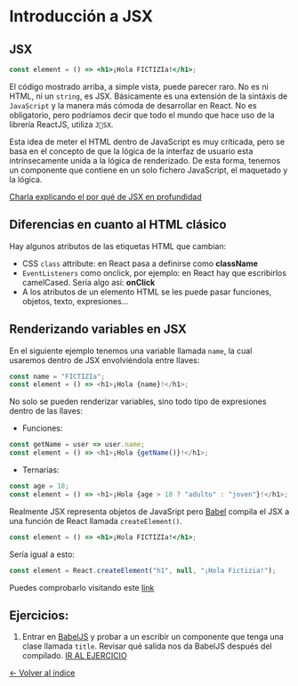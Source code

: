 # Introducción a JSX

## JSX

```jsx
const element = () => <h1>¡Hola FICTIZIa!</h1>;
```

El código mostrado arriba, a simple vista, puede parecer raro. No es ni HTML, ni un `string`, es JSX. Básicamente es una extensión de la sintáxis de `JavaScript` y la manera más cómoda de desarrollar en React. No es obligatorio, pero podríamos decir que todo el mundo que hace uso de la librería ReactJS, utiliza `JSX`.

Esta idea de meter el HTML dentro de JavaScript es muy criticada, pero se basa en el concepto de que la lógica de la interfaz de usuario esta intrínsecamente unida a la lógica de renderizado. De esta forma, tenemos un componente que contiene en un solo fichero JavaScript, el maquetado y la lógica.

[Charla explicando el por qué de JSX en profundidad](https://www.youtube.com/watch?v=x7cQ3mrcKaY)

## Diferencias en cuanto al HTML clásico

Hay algunos atributos de las etiquetas HTML que cambian:

- CSS `class` attribute: en React pasa a definirse como **className**
- `EventListeners` como onclick, por ejemplo: en React hay que escribirlos camelCased. Sería algo así: **onClick**
- A los atributos de un elemento HTML se les puede pasar funciones, objetos, texto, expresiones...

## Renderizando variables en JSX

En el siguiente ejemplo tenemos una variable llamada `name`, la cual usaremos dentro de JSX envolviéndola entre llaves:

```js
const name = "FICTIZIa";
const element = () => <h1>¡Hola {name}!</h1>;
```

No solo se pueden renderizar variables, sino todo tipo de expresiones dentro de las llaves:

- Funciones:

```js
const getName = user => user.name;
const element = () => <h1>¡Hola {getName()}!</h1>;
```

- Ternarias:

```js
const age = 18;
const element = () => <h1>¡Hola {age > 18 ? "adulto" : "joven"}!</h1>;
```

Realmente JSX representa objetos de JavaSript pero [Babel](https://babeljs.io/) compila el JSX a una función de React llamada `createElement()`.

```jsx
const element = () => <h1>¡Hola FICTIZIa!</h1>;
```

Sería igual a esto:

```jsx
const element = React.createElement("h1", null, "¡Hola Fictizia!");
```

Puedes comprobarlo visitando este [link](https://babeljs.io/repl#?babili=false&browsers=&build=&builtIns=false&spec=false&loose=false&code_lz=MYewdgzgLgBApgGzgWzmWBeGAeAFgRgD4BCgCRAQEMYAxAS2CjoC87KBCbAegMICggA&debug=false&forceAllTransforms=false&shippedProposals=false&circleciRepo=&evaluate=false&fileSize=false&timeTravel=false&sourceType=module&lineWrap=true&presets=es2015%2Creact%2Cstage-2&prettier=false&targets=&version=7.6.0&externalPlugins=)

## Ejercicios:

1. Entrar en [BabelJS](https://babeljs.io/repl) y probar a un escribir un componente que tenga una clase llamada `title`. Revisar qué salida nos da BabelJS después del compilado.
   [IR AL EJERCICIO](./../Ejercicios/Enunciados/1.JSX.md)

[<- Volver al índice](./../README.md)
